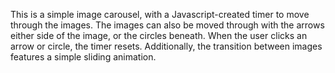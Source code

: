 This is a simple image carousel, with a Javascript-created timer to move through the images. The images can also be moved through with the arrows either side of the image, or the circles beneath. When the user clicks an arrow or circle, the timer resets. Additionally, the transition between images features a simple sliding animation.